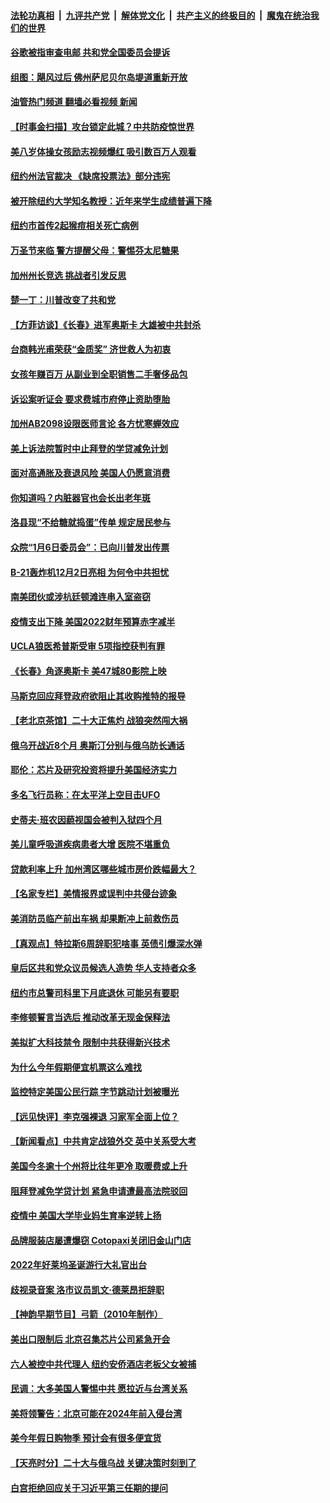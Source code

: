 ####  [法轮功真相](../../../../basic/blob/master/README.md?t=10230131) &nbsp;|&nbsp; [九评共产党](../../../../9ping.md/blob/master/README.md?t=10230131) &nbsp;|&nbsp; [解体党文化](../../../../jtdwh.md/blob/master/README.md?t=10230131)  &nbsp;|&nbsp; [共产主义的终极目的](../../../../gczydzjmd.md/blob/master/README.md?t=10230131) &nbsp;|&nbsp; [魔鬼在统治我们的世界](../../../../mgztzwmdsj.md/blob/master/README.md?t=10230131) 

#### [谷歌被指审查电邮 共和党全国委员会提诉](../pages/nsc412/n13850884.md?t=10230131) 

#### [组图：飓风过后 佛州萨尼贝尔岛堤道重新开放](../pages/nsc412/n13850714.md?t=10230131) 

#### [油管热门频道 翻墙必看视频 新闻](http://209.250.226.216:81/youtube.html?10230131)

#### [【时事金扫描】攻台锁定此城？中共防疫惊世界](../pages/nsc412/n13850478.md?t=10230131) 

#### [美八岁体操女孩励志视频爆红 吸引数百万人观看](../pages/nsc412/n13850592.md?t=10230131) 



#### [纽约州法官裁决 《缺席投票法》部分违宪](../pages/nsc412/n13850550.md?t=10230131) 

#### [被开除纽约大学知名教授：近年来学生成绩普遍下降](../pages/nsc412/n13850574.md?t=10230131) 

#### [纽约市首传2起猴痘相关死亡病例](../pages/nsc412/n13850598.md?t=10230131) 

#### [万圣节来临 警方提醒父母：警惕芬太尼糖果](../pages/nsc412/n13850633.md?t=10230131) 

#### [加州州长竞选 挑战者引发反思](../pages/nsc412/n13850608.md?t=10230131) 

#### [楚一丁：川普改变了共和党](../pages/nsc412/n13850622.md?t=10230131) 

#### [【方菲访谈】《长春》进军奥斯卡 大雄被中共封杀](../pages/nsc412/n13850488.md?t=10230131) 

#### [台商韩光甫荣获“金质奖” 济世救人为初衷](../pages/nsc412/n13850604.md?t=10230131) 

#### [女孩年赚百万 从副业到全职销售二手奢侈品包](../pages/nsc412/n13850593.md?t=10230131) 

#### [诉讼案听证会 要求费城市府停止资助堕胎](../pages/nsc412/n13850579.md?t=10230131) 

#### [加州AB2098设限医师言论 各方忧寒蝉效应](../pages/nsc412/n13850573.md?t=10230131) 

#### [美上诉法院暂时中止拜登的学贷减免计划](../pages/nsc412/n13850539.md?t=10230131) 

#### [面对高通胀及衰退风险 美国人仍愿意消费](../pages/nsc412/n13850486.md?t=10230131) 

#### [你知道吗？内脏器官也会长出老年斑](../pages/nsc412/n13850527.md?t=10230131) 

#### [洛县现“不给糖就捣蛋”传单 规定居民参与](../pages/nsc412/n13850511.md?t=10230131) 

#### [众院“1月6日委员会”：已向川普发出传票](../pages/nsc412/n13850435.md?t=10230131) 

#### [B-21轰炸机12月2日亮相 为何令中共担忧](../pages/nsc412/n13850485.md?t=10230131) 

#### [南美团伙或涉杭廷顿滩连串入室盗窃](../pages/nsc412/n13850506.md?t=10230131) 

#### [疫情支出下降 美国2022财年预算赤字减半](../pages/nsc412/n13850467.md?t=10230131) 

#### [UCLA狼医希普斯受审 5项指控获判有罪](../pages/nsc412/n13850491.md?t=10230131) 

#### [《长春》角逐奥斯卡 美47城80影院上映](../pages/nsc412/n13849846.md?t=10230131) 

#### [马斯克回应拜登政府欲阻止其收购推特的报导](../pages/nsc412/n13850417.md?t=10230131) 

#### [【老北京茶馆】二十大正焦灼 战狼突然闯大祸](../pages/nsc412/n13850311.md?t=10230131) 

#### [俄乌开战近8个月 奥斯汀分别与俄乌防长通话](../pages/nsc412/n13850438.md?t=10230131) 

#### [耶伦：芯片及研究投资将提升美国经济实力](../pages/nsc412/n13850392.md?t=10230131) 

#### [多名飞行员称：在太平洋上空目击UFO](../pages/nsc412/n13850352.md?t=10230131) 

#### [史蒂夫‧班农因藐视国会被判入狱四个月](../pages/nsc412/n13850338.md?t=10230131) 

#### [美儿童呼吸道疾病患者大增 医院不堪重负](../pages/nsc412/n13850283.md?t=10230131) 

#### [贷款利率上升 加州湾区哪些城市房价跌幅最大？](../pages/nsc412/n13849921.md?t=10230131) 

#### [【名家专栏】美情报界或误判中共侵台迹象](../pages/nsc412/n13850216.md?t=10230131) 

#### [美消防员临产前出车祸 却果断冲上前救伤员](../pages/nsc412/n13849980.md?t=10230131) 

#### [【真观点】特拉斯6周辞职犯啥事 英债引爆深水弹](../pages/nsc412/n13850272.md?t=10230131) 

#### [皇后区共和党众议员候选人造势 华人支持者众多](../pages/nsc412/n13849955.md?t=10230131) 

#### [纽约市总警司科里下月底退休 可能另有要职](../pages/nsc412/n13849968.md?t=10230131) 

#### [李修顿誓言当选后 推动改革无现金保释法](../pages/nsc412/n13849926.md?t=10230131) 

#### [美拟扩大科技禁令 限制中共获得新兴技术](../pages/nsc412/n13849913.md?t=10230131) 

#### [为什么今年假期便宜机票这么难找](../pages/nsc412/n13849883.md?t=10230131) 

#### [监控特定美国公民行踪 字节跳动计划被曝光](../pages/nsc412/n13849735.md?t=10230131) 

#### [【远见快评】李克强裸退 习家军全面上位？](../pages/nsc412/n13849744.md?t=10230131) 

#### [【新闻看点】中共肯定战狼外交 英中关系受大考](../pages/nsc412/n13849602.md?t=10230131) 

#### [美国今冬逾十个州将比往年更冷 取暖费或上升](../pages/nsc412/n13849771.md?t=10230131) 

#### [阻拜登减免学贷计划 紧急申请遭最高法院驳回](../pages/nsc412/n13849758.md?t=10230131) 

#### [疫情中 美国大学毕业妈生育率逆转上扬](../pages/nsc412/n13849800.md?t=10230131) 

#### [品牌服装店屡遭爆窃 Cotopaxi关闭旧金山门店](../pages/nsc412/n13849711.md?t=10230131) 

#### [2022年好莱坞圣诞游行大礼官出台](../pages/nsc412/n13849780.md?t=10230131) 

#### [歧视录音案 洛市议员凯文‧德莱昂拒辞职](../pages/nsc412/n13849752.md?t=10230131) 

#### [【神韵早期节目】弓箭（2010年制作）](../pages/nsc412/n13849677.md?t=10230131) 

#### [美出口限制后 北京召集芯片公司紧急开会](../pages/nsc412/n13849697.md?t=10230131) 

#### [六人被控中共代理人 纽约安侨酒店老板父女被捕](../pages/nsc412/n13849729.md?t=10230131) 

#### [民调：大多美国人警惕中共 愿拉近与台湾关系](../pages/nsc412/n13849708.md?t=10230131) 

#### [美将领警告：北京可能在2024年前入侵台湾](../pages/nsc412/n13849667.md?t=10230131) 

#### [美今年假日购物季 预计会有很多便宜货](../pages/nsc412/n13849658.md?t=10230131) 

#### [【天亮时分】二十大与俄乌战 关键决策时刻到了](../pages/nsc412/n13849508.md?t=10230131) 

#### [白宫拒绝回应关于习近平第三任期的提问](../pages/nsc412/n13849649.md?t=10230131) 

<img src='http://gfw-breaker.win/goodnews/indexes/nsc412.md' width='0px' height='0px'/>
